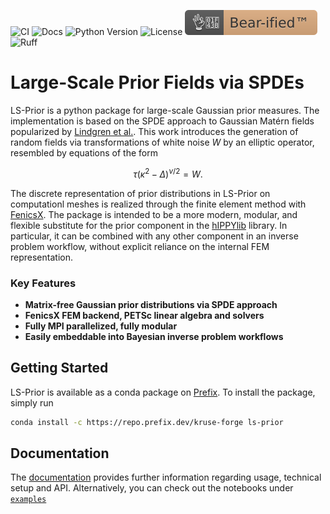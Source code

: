 ![CI](https://img.shields.io/github/actions/workflow/status/UQatKIT/LS-Prior/ci.yaml?label=CI)
![Docs](https://img.shields.io/github/actions/workflow/status/UQatKIT/LS-Prior/docs.yaml?label=Docs)
![Python Version](https://img.shields.io/python/required-version-toml?tomlFilePath=https%3A%2F%2Fraw.githubusercontent.com%2FUQatKIT%2FLS-Prior%2Fmain%2Fpyproject.toml)
![License](https://img.shields.io/github/license/UQatKIT/LS-Prior)
![Beartype](https://github.com/beartype/beartype-assets/raw/main/badge/bear-ified.svg)
![Ruff](https://img.shields.io/endpoint?url=https://raw.githubusercontent.com/astral-sh/ruff/main/assets/badge/v2.json)

# Large-Scale Prior Fields via SPDEs

LS-Prior is a python package for large-scale Gaussian prior measures. The implementation is based on the SPDE approach to Gaussian Matérn fields popularized by
[Lindgren et al.](https://rss.onlinelibrary.wiley.com/doi/10.1111/j.1467-9868.2011.00777.x).
This work introduces the generation of random fields via transformations of white noise $W$ by an elliptic operator, resembled by equations of the form

$$
\begin{equation*}
    \tau (\kappa^2 - \Delta)^{\nu/2} = W.
\end{equation*}
$$

The discrete representation of prior distributions in LS-Prior on computationl meshes is realized through the finite element method with [FenicsX](https://fenicsproject.org/). The package is
intended to be a more modern, modular, and flexible substitute for the prior component in the [hIPPYlib](https://hippylib.github.io/) library. In particular, it can be combined with any other component in an inverse problem workflow, without explicit reliance on the internal FEM
representation.

### Key Features
- **Matrix-free Gaussian prior distributions via SPDE approach**
- **FenicsX FEM backend, PETSc linear algebra and solvers**
- **Fully MPI parallelized, fully modular**
- **Easily embeddable into Bayesian inverse problem workflows**

## Getting Started

LS-Prior is available as a conda package on [Prefix](https://prefix.dev/channels/kruse-forge/packages/ls-prior). To install the package, simply run
```bash
conda install -c https://repo.prefix.dev/kruse-forge ls-prior
```

## Documentation

The [documentation](https://maximilian-kruse.github.io/LS-Prior/) provides further information regarding usage, technical setup and API. Alternatively, you can check out the notebooks under [`examples`](https://github.com/maximilian-kruse/LS-Prior/tree/main/examples)

